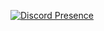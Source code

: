 [![Discord Presence](lanyard.cnrad.dev/api/205984221859151873?idleMessage=Not%20doing%20anything.%20Ping%20me%20I%20dare%20you.)](https://discord.com/users/205984221859151873)

